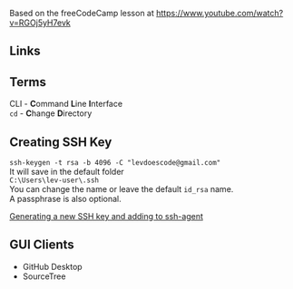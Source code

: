 Based on the freeCodeCamp lesson at https://www.youtube.com/watch?v=RGOj5yH7evk

## Links


## Terms
CLI - **C**ommand **L**ine **I**nterface  
`cd` - **C**hange **D**irectory

## Creating SSH Key
`ssh-keygen -t rsa -b 4096 -C "levdoescode@gmail.com"`  
It will save in the default folder  
`C:\Users\lev-user\.ssh`  
You can change the name or leave the default `id_rsa` name.  
A passphrase is also optional.

[Generating a new SSH key and adding to ssh-agent](https://docs.github.com/en/authentication/connecting-to-github-with-ssh/generating-a-new-ssh-key-and-adding-it-to-the-ssh-agent)

## GUI Clients
* GitHub Desktop
* SourceTree
